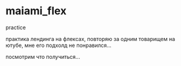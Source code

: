 # maiami_flex
practice


практика лендинга на флексах, 
повторяю за одним товарищем на ютубе,
мне его подхолд не понравился...

посмотрим что получиться...
